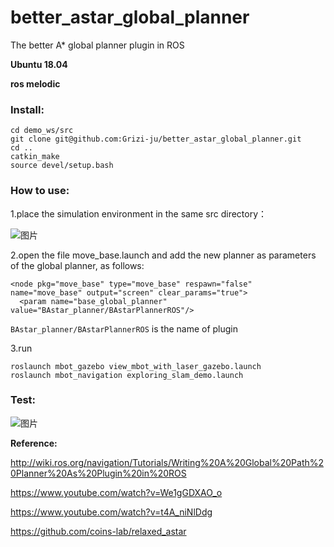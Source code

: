 # better_astar_global_planner
The better A* global planner plugin in ROS

**Ubuntu 18.04**

**ros melodic**

### Install:

``````
cd demo_ws/src
git clone git@github.com:Grizi-ju/better_astar_global_planner.git
cd ..
catkin_make
source devel/setup.bash
``````

### How to use:

1.place the simulation environment in the same src directory：

![图片](https://user-images.githubusercontent.com/80267952/163544079-5c147049-a466-4329-8c16-b1273238b28f.png)


2.open the file move_base.launch and add the new planner as parameters of the global planner, as follows: 

`````
<node pkg="move_base" type="move_base" respawn="false" name="move_base" output="screen" clear_params="true">
  <param name="base_global_planner" value="BAstar_planner/BAstarPlannerROS"/>
``````

```BAstar_planner/BAstarPlannerROS``` is the name of plugin

3.run
``````
roslaunch mbot_gazebo view_mbot_with_laser_gazebo.launch
roslaunch mbot_navigation exploring_slam_demo.launch
``````

### Test:
![图片](https://user-images.githubusercontent.com/80267952/163546481-d1822200-4694-4c8a-8cd8-fa486612fbb7.png)

**Reference:** 

http://wiki.ros.org/navigation/Tutorials/Writing%20A%20Global%20Path%20Planner%20As%20Plugin%20in%20ROS

https://www.youtube.com/watch?v=We1gGDXAO_o

https://www.youtube.com/watch?v=t4A_niNlDdg

https://github.com/coins-lab/relaxed_astar

